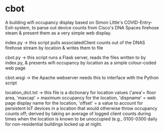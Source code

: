 # cbot
A building wifi occupancy display based on Simon Little's COVID-Entry-Exit-system, to parse out device counts from Cisco's DNA Spaces firehose steam & present them as a very simple web display.

index.py -> this script pulls associatedClient counts out of the DNAS firehose stream by location & writes them to file

cbot.py -> this script runs a Flask server, reads the files written to by index.py, & presents wifi occupancy by location as a simple colour-coded web page

cbot.wsgi -> the Apache webserver needs this to interface with the Python script

location_dict.txt -> this file is a dictionary for location values ('area'= floor area, 'maxcap' = maximum occupancy for the location, 'dispname' = web page display name for the location, 'offset' = a value to account for persistent IoT devices in a location that would otherwise throw occupancy counts off; derived by taking an average of logged client counts during times when the location is known to be unoccupied (e.g., 0100-0300 daily for non-residential buildings locked up at night.
